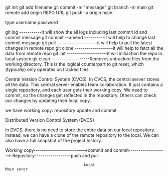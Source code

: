 git init
git add filename
git commit -m "message"
git branch -m main
git remote add origin REPO URL
git push -u origin main

type username
password

git log -----------it will show the all logs including last commit id and commit message
git commit --amend ----------it will help to change last commit message
git pull --------------------it will help to pull the latest changes in remote repo
git clone -------------------it will help to fetct all the data from remote repo
git init --------------------it will initiaztion the repo in local system
git clean -------------------Removes untracked files from the working directory. This is the logical counterpart to git reset, which (typically) only operates on tracked files.

Central Version Control System (CVCS) 
​
In CVCS, the central server stores all the data. This central server enables team collaboration. It just contains a single repository, and each user gets their working copy. We need to commit, so the changes get reflected in the repository. Others can check our changes by updating their local copy. 


we have working copy:
repository
update and commit

Distributed Version Control System (DVCS) 

In DVCS, there is no need to store the entire data on our local repository. Instead, we can have a clone of the remote repository to the local. We can also have a full snapshot of the project history.  


Working copy------------------------>commit and commit-------------------> Repository------------------push and pull

                                       Local                                             Main serer 
                                       







